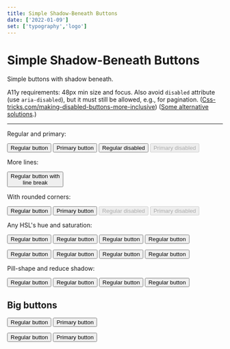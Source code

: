 ```yaml
---
title: Simple Shadow-Beneath Buttons
date: ['2022-01-09']
set: ['typography','logo']
---
```


# Simple Shadow-Beneath Buttons

Simple buttons with shadow beneath.

A11y requirements: 48px min size and focus. Also avoid `disabled` attribute (use `aria-disabled`), but it must still be allowed, e.g., for pagination. ([Css-tricks.com/making-disabled-buttons-more-inclusive](//css-tricks.com/making-disabled-buttons-more-inclusive)) ([Some alternative solutions](//stories.justinewin.com/disabled-buttons-dont-have-to-suck-10da0bb6d37e).)

---

Regular and primary:

<p>
<Button>Regular button</Button>
<Button primary>Primary button</Button>
<Button trueDisabled>Regular disabled</Button>
<Button primary disabled>Primary disabled</Button>
</p>

More lines:

<p>
<Button>Regular button with<br>line break</Button>
</p>

With rounded corners:

<p>
<Button class="button--border-radius">Regular button</Button>
<Button class="button--border-radius" primary>Primary button</Button>
<Button class="button--border-radius" disabled>Regular disabled</Button>
<Button class="button--border-radius" primary disabled>Primary disabled</Button>
</p>


Any HSL's hue and saturation:

<p>
<Button hue=1>Regular button</Button>
<Button hue=100>Regular button</Button>
<Button hue=200>Regular button</Button>
<Button hue=300>Regular button</Button>
</p>

<p>
<Button class="button--border-radius" hue=0>Regular button</Button>
<Button class="button--border-radius" hue=100>Regular button</Button>
<Button class="button--border-radius" hue=200>Regular button</Button>
<Button class="button--border-radius" hue=300>Regular button</Button>
</p>

Pill-shape and reduce shadow:

<p>
<Button class="button--pill-radius" hue=0>Regular button</Button>
<Button class="button--pill-radius" hue=100>Regular button</Button>
<Button class="button--pill-radius" hue=200>Regular button</Button>
<Button class="button--pill-radius" hue=300>Regular button</Button>
</p>

<section class="big-buttons">

## Big buttons

<p>
<Button>Regular button</Button>
<Button primary>Primary button</Button>
</p>
<p>
<Button class="button--border-radius">Regular button</Button>
<Button class="button--border-radius" primary>Primary button</Button>
</p>
</section>


<script>
	import Button from '../../libs/Button.svelte';
</script>

<style>
	:global(.button--primary) {
		--hue: 215;
		--saturation: 100%;
	}

	:global(.button--border-radius) {
		border-radius: .5rem;
	}

	:global(.button--pill-radius) {
		border-radius: 5rem;
		--shadow-size: .25em;
	}

	.big-buttons :global(.button) {
		font-size: 1.5em;
	}
</style>
